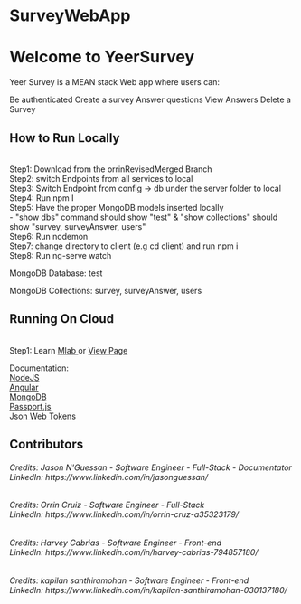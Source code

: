 # SurveyWebApp

<h1><b>Welcome to YeerSurvey </b></h1>

Yeer Survey is a MEAN stack Web app where users can:

Be authenticated
Create a survey
Answer questions
View Answers
Delete a Survey

<h2><b>How to Run Locally</b></h2>

<br>
Step1: Download from the orrinRevisedMerged Branch
<br>
Step2: switch Endpoints from all services to local
<br>
Step3: Switch Endpoint from config -> db under the server folder to local
<br>
Step4: Run npm I
<br>
Step5: Have the proper MongoDB models inserted locally<br>
  - "show dbs" command should show "test" & "show collections" should show "survey, surveyAnswer, users"
 <br>
Step6: Run nodemon
<br>
Step7: change directory to client (e.g cd client) and run npm i
<br>
Step8: Run ng-serve watch<br>

MongoDB Database: test<br>

MongoDB Collections: survey, surveyAnswer, users<br>


<h2><b>Running On Cloud</b></h2>
<br>
Step1: Learn <a href = "https://mlab.com/"> Mlab </a> or <a href = "https://group16-survey.herokuapp.com/home"> View Page </a> 


Documentation:<br>
<a href = "https://nodejs.org/en/">NodeJS </a> <br>
<a href = "https://angular.io/">Angular </a> <br>
<a href = "https://www.mongodb.com/">MongoDB</a> <br>
<a href = "http://www.passportjs.org/"> Passport.js </a> <br>
<a href = "https://jwt.io/"> Json Web Tokens </a> <br>

<h2><b>Contributors</b></h2>

<h6>Credits: Jason N'Guessan - Software Engineer - Full-Stack - Documentator
<br>LinkedIn: https://www.linkedin.com/in/jasonguessan/
 </h6>
<h6>
Credits: Orrin Cruiz - Software Engineer - Full-Stack
<br>LinkedIn: https://www.linkedin.com/in/orrin-cruz-a35323179/
</h6>

<h6>
Credits: Harvey Cabrias - Software Engineer - Front-end
<br>LinkedIn: https://www.linkedin.com/in/harvey-cabrias-794857180/
</h6>

<h6>
Credits: kapilan santhiramohan - Software Engineer - Front-end
<br>LinkedIn: https://www.linkedin.com/in/kapilan-santhiramohan-030137180/
</h6>

